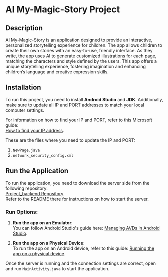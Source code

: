 # AI My-Magic-Story Project

## Description
AI My-Magic-Story is an application designed to provide an interactive, personalized storytelling experience for children. The app allows children to create their own stories with an easy-to-use, friendly interface. As they write, the app uses AI to generate customized illustrations for each page, matching the characters and style defined by the users. This app offers a unique storytelling experience, fostering imagination and enhancing children’s language and creative expression skills.

## Installation
To run this project, you need to install **Android Studio** and **JDK**. Additionally, make sure to update all IP and PORT addresses to match your local computer settings.

For information on how to find your IP and PORT, refer to this Microsoft guide:  
[How to find your IP address](https://support.microsoft.com/he-il/windows/%D7%9E%D7%A6%D7%90-%D7%90%D7%AA-%D7%9B%D7%AA%D7%95%D7%91%D7%AA-%D7%94-ip-%D7%A9%D7%9C%D7%9A-windows-f21a9bbc-c582-55cd-35e0-73431160a1b9).

These are the files where you need to update the IP and PORT:
1. `NewPage.java`
2. `network_security_config.xml`

## Run the Application
To run the application, you need to download the server side from the following repository:  
[Project_backend Repository](https://github.com/OdeliaTamar/Project_backend.git)  
Refer to the README there for instructions on how to start the server.

### Run Options:
1. **Run the app on an Emulator**:  
   You can follow Android Studio's guide here: [Managing AVDs in Android Studio](https://developer.android.com/studio/run/managing-avds).

2. **Run the app on a Physical Device**:  
   To run the app on an Android device, refer to this guide: [Running the app on a physical device](https://developer.android.com/studio/run/device).

Once the server is running and the connection settings are correct, open and run `MainActivity.java` to start the application.
